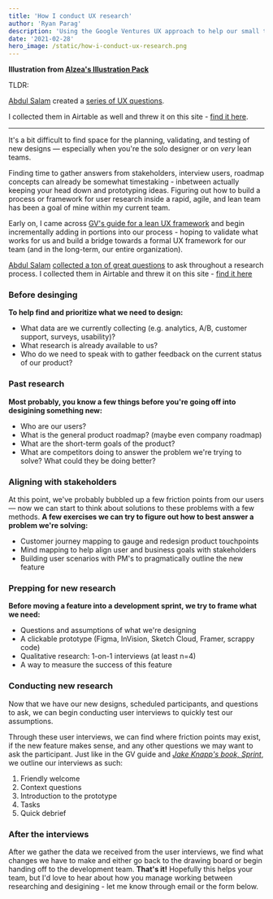 ```yaml
---
title: 'How I conduct UX research'
author: 'Ryan Parag'
description: 'Using the Google Ventures UX approach to help our small team learn about our users'
date: '2021-02-28'
hero_image: /static/how-i-conduct-ux-research.png
---
```


**Illustration from [Alzea's Illustration Pack](https://www.figma.com/community/file/890095002328610853/SALY---3D-Illustration-Pack)**

TLDR:

[Abdul Salam](https://abdussalam.pk/) created a [series of UX questions](https://www.uxworksheets.com/).

I collected them in Airtable as well and threw it on this site - [find it here](/worksheets).

----------------

It's a bit difficult to find space for the planning, validating, and testing of new designs &mdash; especially when you're the solo designer or on _very_ lean teams.

Finding time to gather answers from stakeholders, interview users, roadmap concepts can already be somewhat timestaking - inbetween actually keeping your head down and prototyping ideas. Figuring out how to build a process or framework for user research inside a rapid, agile, and lean team has been a goal of mine within my current team.

Early on, I came across [GV's guide for a lean UX framework](https://library.gv.com/gv-guide-to-uxresearch-for-startups-b6d0c8ac81b3) and begin incrementally adding in portions into our process - hoping to validate what works for us and build a bridge towards a formal UX framework for our team (and in the long-term, our entire organization).

[Abdul Salam](https://abdussalam.pk/) [collected a ton of great questions](https://www.uxworksheets.com/) to ask throughout a research process. I collected them in Airtable and threw it on this site - [find it here](/worksheets)

### Before desinging

**To help find and prioritize what we need to design:**
- What data are we currently collecting (e.g. analytics, A/B, customer support, surveys, usability)?
- What research is already available to us?
- Who do we need to speak with to gather feedback on the current status of our product?

### Past research

**Most probably, you know a few things before you're going off into desigining something new:**
- Who are our users?
- What is the general product roadmap? (maybe even company roadmap)
- What are the short-term goals of the product?
- What are competitors doing to answer the problem we're trying to solve? What could they be doing better?

### Aligning with stakeholders

At this point, we've probably bubbled up a few friction points from our users &mdash; now we can start to think about solutions to these problems with a few methods. **A few exercises we can try to figure out how to best answer a problem we're solving:**
- Customer journey mapping to gauge and redesign product touchpoints
- Mind mapping to help align user and business goals with stakeholders
- Building user scenarios with PM's to pragmatically outline the new feature

### Prepping for new research

**Before moving a feature into a development sprint, we try to frame what we need:**
- Questions and assumptions of what we're designing
- A clickable prototype (Figma, InVision, Sketch Cloud, Framer, scrappy code)
- Qualitative research: 1-on-1 interviews (at least n=4)
- A way to measure the success of this feature

### Conducting new research

Now that we have our new designs, scheduled participants, and questions to ask, we can begin conducting user interviews to quickly test our assumptions.

Through these user interviews, we can find where friction points may exist, if the new feature makes sense, and any other questions we may want to ask the participant. Just like in the GV guide and _[Jake Knapp's book, Sprint](thesprintbook.com)_, we outline our interviews as such:

1. Friendly welcome
2. Context questions
3. Introduction to the prototype
4. Tasks
5. Quick debrief

### After the interviews

After we gather the data we received from the user interviews, we find what changes we have to make and either go back to the drawing board or begin handing off to the development team. **That's it!** Hopefully this helps your team, but I'd love to hear about how you manage working between researching and desigining - let me know through email or the form below.